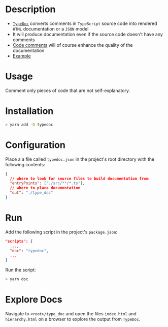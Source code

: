 # Description

- [`TypeDoc`](https://typedoc.org/) converts comments in `TypeScript` source code into rendered `HTML` documentation or a `JSON` model
- It will produce documentation even if the source code doesn't have any comments
- [Code comments](https://typedoc.org/guides/doccomments/#doc-comments) will of course enhance the quality of the documentation
- [Example](https://typedoc.org/example/)

# Usage

Comment only pieces of code that are not self-explanatory.

# Installation

```bash
> yarn add -D typedoc
```

# Configuration

Place a a file called `typedoc.json` in the project's root directory with the following contents:

```json
{
  // where to look for source files to build documentation from
  "entryPoints": ["./src/**/*.ts"],
  // where to place documentation
  "out": "./type_doc"
}
```

# Run

Add the following script in the project's `package.json`:

```json
"scripts": {
  ...,
  "doc": "typedoc",
  ...
}
```

Run the script:

```bash
> yarn doc
```

# Explore Docs

Navigate to `<root>/type_doc` and open the files `index.html` and `hierarchy.html` on a browser to explore the output from `TypeDoc`.
